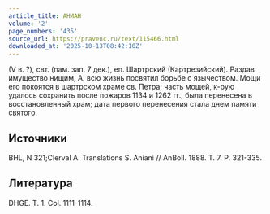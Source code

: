 ```yaml
---
article_title: АНИАН
volume: '2'
page_numbers: '435'
source_url: https://pravenc.ru/text/115466.html
downloaded_at: '2025-10-13T08:42:10Z'
---
```


(V в. ?), свт. (пам. зап. 7 дек.), еп. Шартрский (Картрезийский). Раздав имущество нищим, А. всю жизнь посвятил борьбе с язычеством. Мощи его покоятся в шартрском храме св. Петра; часть мощей, к-рую удалось сохранить после пожаров 1134 и 1262 гг., была перенесена в восстановленный храм; дата первого перенесения стала днем памяти святого.

## Источники

BHL, N 321;Clerval A. Translations S. Aniani // AnBoll. 1888. Т. 7. Р. 321-335.

## Литература

DHGE. T. 1. Col. 1111-1114.
